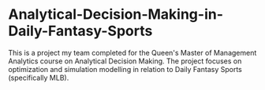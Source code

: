 # Analytical-Decision-Making-in-Daily-Fantasy-Sports
This is a project my team completed for the Queen's Master of Management Analytics course on Analytical Decision Making. The project focuses on optimization and simulation modelling in relation to Daily Fantasy Sports (specifically MLB).
